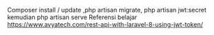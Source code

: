 Composer  install / update ,php artisan migrate, php artisan jwt:secret kemudian php artisan serve
Referensi belajar https://www.avyatech.com/rest-api-with-laravel-8-using-jwt-token/

